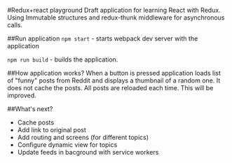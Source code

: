 #Redux+react playground
Draft application for learning React with Redux. Using Immutable structures and redux-thunk middleware for asynchronous calls.

##Run application
`npm start` - starts webpack dev server with the application

`npm run build` - builds the application.

##How application works?
When a button is pressed application loads list of "funny" posts from Reddit and displays a thumbnail of a random one. It does not cache the posts. All posts are reloaded each time. This will be improved.

##What's next?
* Cache posts
* Add link to original post
* Add routing and screens (for different topics)
* Configure dynamic view for topics
* Update feeds in bacground with service workers

